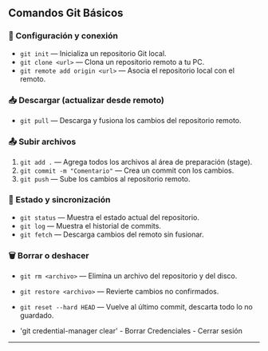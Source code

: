 ## Comandos Git Básicos

### 🔗 Configuración y conexión
- `git init` — Inicializa un repositorio Git local.
- `git clone <url>` — Clona un repositorio remoto a tu PC.
- `git remote add origin <url>` — Asocia el repositorio local con el remoto.

### 📥 Descargar (actualizar desde remoto)
- `git pull` — Descarga y fusiona los cambios del repositorio remoto.

### 📤 Subir archivos
1. `git add .` — Agrega todos los archivos al área de preparación (stage).
2. `git commit -m "Comentario"` — Crea un commit con los cambios.
3. `git push` — Sube los cambios al repositorio remoto.

### 🔄 Estado y sincronización
- `git status` — Muestra el estado actual del repositorio.
- `git log` — Muestra el historial de commits.
- `git fetch` — Descarga cambios del remoto sin fusionar.

### 🗑️ Borrar o deshacer
- `git rm <archivo>` — Elimina un archivo del repositorio y del disco.
- `git restore <archivo>` — Revierte cambios no confirmados.
- `git reset --hard HEAD` — Vuelve al último commit, descarta todo lo no guardado.



- 'git credential-manager clear' - Borrar Credenciales - Cerrar sesión

---